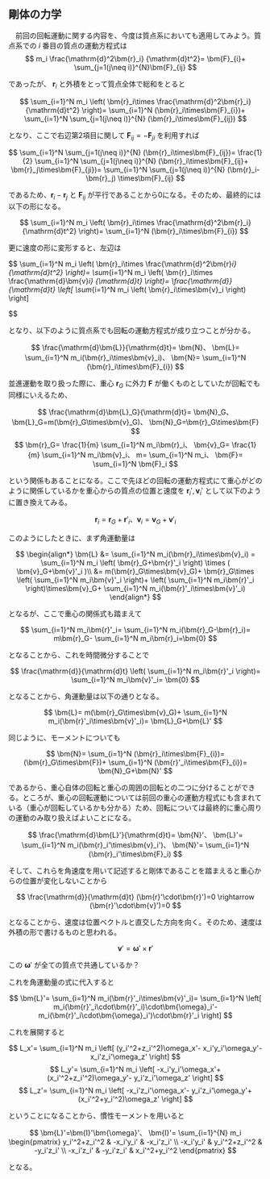

## 剛体の力学

　前回の回転運動に関する内容を、今度は質点系においても適用してみよう。質点系での $i$ 番目の質点の運動方程式は
$$
    m_i
    \frac{\mathrm{d}^2\bm{r}_i}
    {\mathrm{d}t^2}=
    \bm{F}_{i}+
    \sum_{j=1(j\neq i)}^{N}\bm{F}_{ij}
$$

であったが、 $\bm{r}_i$ と外積をとって質点全体で総和をとると

$$
    \sum_{i=1}^N
    m_i
    \left(
    \bm{r}_i\times
    \frac{\mathrm{d}^2\bm{r}_i}
    {\mathrm{d}t^2}
    \right)=
    \sum_{i=1}^N
    (\bm{r}_i\times\bm{F}_{i})+
    \sum_{i=1}^N
    \sum_{j=1(j\neq i)}^{N}
    (\bm{r}_i\times\bm{F}_{ij})
$$

となり、ここで右辺第2項目に関して $\bm{F}_{ij}=-\bm{F}_{ji}$ を利用すれば

$$
    \sum_{i=1}^N
    \sum_{j=1(j\neq i)}^{N}
    (\bm{r}_i\times\bm{F}_{ij})=
    \frac{1}{2}
    \sum_{i=1}^N
    \sum_{j=1(j\neq i)}^{N}
    (\bm{r}_i\times\bm{F}_{ij}+
    \bm{r}_j\times\bm{F}_{ji})=
    \sum_{i=1}^N
    \sum_{j=1(j\neq i)}^{N}
    (\bm{r}_i-\bm{r}_j)
    \times\bm{F}_{ij}
$$

であるため、$\bm{r}_i-\bm{r}_j$ と $\bm{F}_{ij}$ が平行であることから0になる。そのため、最終的には以下の形になる。

$$
    \sum_{i=1}^N
    m_i
    \left(
    \bm{r}_i\times
    \frac{\mathrm{d}^2\bm{r}_i}
    {\mathrm{d}t^2}
    \right)=
    \sum_{i=1}^N
    (\bm{r}_i\times\bm{F}_{i})
$$

更に速度の形に変形すると、左辺は

$$
    \sum_{i=1}^N
    m_i
    \left(
    \bm{r}_i\times
    \frac{\mathrm{d}^2\bm{r}_i}
    {\mathrm{d}t^2}
    \right)=
    \sum_{i=1}^N
    m_i
    \left(
    \bm{r}_i\times
    \frac{\mathrm{d}\bm{v}_i}
    {\mathrm{d}t}
    \right)=
    \frac{\mathrm{d}}{\mathrm{d}t}
    \left[
    \sum_{i=1}^N
    m_i
    \left(
    \bm{r}_i\times\bm{v}_i
    \right)
    \right]

$$

となり、以下のように質点系でも回転の運動方程式が成り立つことが分かる。

$$
    \frac{\mathrm{d}\bm{L}}{\mathrm{d}t}=
    \bm{N}、
    \bm{L}=
    \sum_{i=1}^N
    m_i(\bm{r}_i\times\bm{v}_i)、
    \bm{N}=
    \sum_{i=1}^N
    (\bm{r}_i\times\bm{F}_{i})
$$

並進運動を取り扱った際に、重心 $\bm{r}_G$ に外力 $\bm{F}$ が働くものとしていたが回転でも同様にいえるため、

$$
    \frac{\mathrm{d}\bm{L}_G}{\mathrm{d}t}=
    \bm{N}_G、
    \bm{L}_G=m(\bm{r}_G\times\bm{v}_G)、
    \bm{N}_G=\bm{r}_G\times\bm{F}
$$
$$
    \bm{r}_G=
    \frac{1}{m}
    \sum_{i=1}^N
    m_i\bm{r}_i、
    \bm{v}_G=
    \frac{1}{m}
    \sum_{i=1}^N
    m_i\bm{v}_i、
    m=
    \sum_{i=1}^N
    m_i、
    \bm{F}=
    \sum_{i=1}^N
    \bm{F}_i
$$

という関係もあることになる。ここで先ほどの回転の運動方程式にて重心がどのように関係しているかを重心からの質点の位置と速度を $\bm{r}_i',\bm{v}_i'$ として以下のように置き換えてみる。

$$
    \bm{r}_i=\bm{r}_G+\bm{r}'_i、
    \bm{v}_i=\bm{v}_G+\bm{v}'_i
$$

このようにしたときに、まず角運動量は

$$
    \begin{align*}
    \bm{L}
    &=
    \sum_{i=1}^N
    m_i(\bm{r}_i\times\bm{v}_i)
    =
    \sum_{i=1}^N
    m_i
    \left(
        \bm{r}_G+\bm{r}'_i
    \right)
    \times
    (
        \bm{v}_G+\bm{v}'_i
    )\\
    &=
    m(\bm{r}_G\times\bm{v}_G)+
    \bm{r}_G\times
    \left(
        \sum_{i=1}^N
        m_i\bm{v}'_i
    \right)+
    \left(
        \sum_{i=1}^N
        m_i\bm{r}'_i
    \right)\times\bm{v}_G+
    \sum_{i=1}^N
    m_i(\bm{r}'_i\times\bm{v}'_i)
    \end{align*}
$$

となるが、ここで重心の関係式も踏まえて

$$
    \sum_{i=1}^N
    m_i\bm{r}'_i=
    \sum_{i=1}^N
    m_i(\bm{r}_G-\bm{r}_i)=
    m\bm{r}_G-
    \sum_{i=1}^N
    m_i\bm{r}_i=\bm{0}
$$

となることから、これを時間微分することで

$$
    \frac{\mathrm{d}}{\mathrm{d}t}
    \left(
        \sum_{i=1}^N 
        m_i\bm{r}'_i
    \right)=
    \sum_{i=1}^N 
    m_i\bm{v}'_i=
    \bm{0}
$$

となることから、角運動量は以下の通りとなる。

$$
    \bm{L}=
    m(\bm{r}_G\times\bm{v}_G)+
    \sum_{i=1}^N
    m_i(\bm{r}'_i\times\bm{v}'_i)=
    \bm{L}_G+\bm{L}'
$$

同じように、モーメントについても

$$
    \bm{N}=
    \sum_{i=1}^N
    (\bm{r}_i\times\bm{F}_{i})=
    (\bm{r}_G\times\bm{F})+
    \sum_{i=1}^N
    (\bm{r}'_i\times\bm{F}_{i})=
    \bm{N}_G+\bm{N}'
$$

であるから、重心自体の回転と重心の周囲の回転との二つに分けることができる。ところが、重心の回転運動については前回の重心の運動方程式にも含まれている（重心が回転しているかも分かる）ため、回転については最終的に重心周りの運動のみ取り扱えばよいことになる。

$$
    \frac{\mathrm{d}\bm{L}'}{\mathrm{d}t}=
    \bm{N}'、
    \bm{L}'=
    \sum_{i=1}^N 
    m_i(\bm{r}_i'\times\bm{v}_i')、
    \bm{N}'=
    \sum_{i=1}^N 
    (\bm{r}_i'\times\bm{F}_i)
$$




そして、これらを角速度を用いて記述すると剛体であることを踏まえると重心からの位置が変化しないことから

$$
    \frac{\mathrm{d}}{\mathrm{d}t}
    (\bm{r}'\cdot\bm{r}')=0
    \rightarrow
    (\bm{r}'\cdot\bm{v}')=0
$$

となることから、速度は位置ベクトルと直交した方向を向く。そのため、速度は外積の形で書けるものと思われる。

$$
    \bm{v}'=\bm{\omega}'\times\bm{r}'
$$

この $\bm{\omega}'$ が全ての質点で共通しているか？

これを角運動量の式に代入すると

$$
    \bm{L}'=
    \sum_{i=1}^N
    m_i(\bm{r}'_i\times\bm{v}'_i)=
    \sum_{i=1}^N
    \left[
        m_i(\bm{r}'_i\cdot\bm{r}'_i)\cdot\bm{\omega}_i'-
        m_i(\bm{r}'_i\cdot\bm{\omega}_i')\cdot\bm{r}'_i
    \right]
$$

これを展開すると

$$
    L_x'=
    \sum_{i=1}^N
    m_i
    \left[
        (y_i'^2+z_i'^2)\omega_x'-
        x_i'y_i'\omega_y'-
        x_i'z_i'\omega_z'
    \right]
$$
$$
    L_y'=
    \sum_{i=1}^N
    m_i
    \left[
        -x_i'y_i'\omega_x'+
        (x_i'^2+z_i'^2)\omega_y'-
        y_i'z_i'\omega_z'
    \right]
$$
$$
    L_z'=
    \sum_{i=1}^N
    m_i
    \left[
        -x_i'z_i'\omega_x'-
        y_i'z_i'\omega_y'+
        (x_i'^2+y_i'^2)\omega_z'
    \right]
$$

ということになることから、慣性モーメントを用いると

$$
    \bm{L}'=\bm{I}'\bm{\omega}'、
    \bm{I}'=
    \sum_{i=1}^{N}
    m_i
    \begin{pmatrix}
        y_i'^2+z_i'^2 &
        -x_i'y_i'     &
        -x_i'z_i'     \\
        -x_i'y_i'     &
        y_i'^2+z_i'^2 &
        -y_i'z_i'     \\
        -x_i'z_i'     &
        -y_i'z_i'     &
        x_i'^2+y_i'^2    
    \end{pmatrix}
$$

となる。